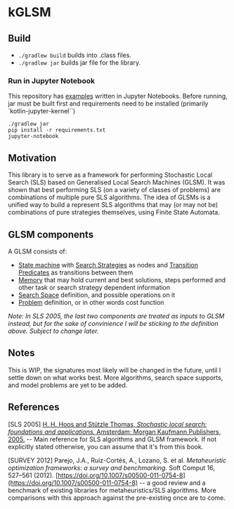 # kGLSM

## Build
* `./gradlew build` builds into .class files.
* `./gradlew jar` builds jar file for the library.

### Run in Jupyter Notebook
This repository has [examples](notebook) written in Jupyter Notebooks. Before running, jar must be built first and requirements need to be installed (primarily `kotlin-jupyter-kernel``)
```
./gradlew jar
pip install -r requirements.txt
jupyter-notebook
```

## Motivation
This library is to serve as a framework for performing Stochastic Local Search (SLS) based on Generalised Local Search Machines (GLSM). It was shown that best performing SLS (on a variety of classes of problems) are combinations of multiple pure SLS algorithms. The idea of GLSMs is a unified way to build a represent SLS algorithms that may (or may not be) combinations of pure strategies themselves, using Finite State Automata.

## GLSM components
A GLSM consists of:

* [State machine](src/main/kotlin/com/sihvi/glsm/sls/StateMachine.kt) with [Search Strategies](src/main/kotlin/com/sihvi/glsm/strategy/Strategy.kt) as nodes and [Transition Predicates](src/main/kotlin/com/sihvi/glsm/transitionpredicate/TransitionPredicate.kt) as transitions between them
* [Memory](src/main/kotlin/com/sihvi/glsm/memory/Memory.kt) that may hold current and best solutions, steps performed and other task or search strategy dependent information
* [Search Space](src/main/kotlin/com/sihvi/glsm/space/SearchSpace.kt) definition, and possible operations on it 
* [Problem](src/main/kotlin/com/sihvi/glsm/problem/Problem.kt) definition, or in other words cost function

_Note: In SLS 2005, the last two components are treated as inputs to GLSM instead, but for the sake of convinience I will be sticking to the definition above. Subject to change later._

## Notes
This is WIP, the signatures most likely will be changed in the future, until I settle down on what works best. More algorithms, search space supports, and model problems are yet to be added.

## References
[SLS 2005] [H. H. Hoos and Stützle Thomas, _Stochastic local search: foundations and applications._ Amsterdam: Morgan Kaufmann Publishers, 2005.](https://www.elsevier.com/books/stochastic-local-search/hoos/978-1-55860-872-6) -- Main reference for SLS algorithms and GLSM framework. If not explicitly stated otherwise, you can assume that it's from this book.

[SURVEY 2012] Parejo, J.A., Ruiz-Cortés, A., Lozano, S. et al. _Metaheuristic optimization frameworks: a survey and benchmarking._ Soft Comput 16, 527–561 (2012). [https://doi.org/10.1007/s00500-011-0754-8](https://doi.org/10.1007/s00500-011-0754-8) -- a good review and a benchmark of existing libraries for metaheuristics/SLS algorithms. More comparisons with this approach against the pre-existing once are to come.
